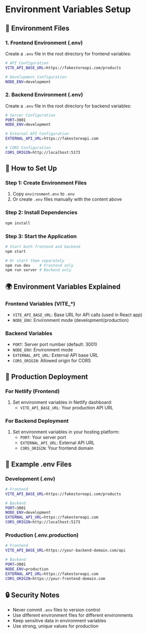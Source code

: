 # Environment Variables Setup

## 📁 Environment Files

### 1. Frontend Environment (.env)

Create a `.env` file in the root directory for frontend variables:

```bash
# API Configuration
VITE_API_BASE_URL=https://fakestoreapi.com/products

# Development Configuration
NODE_ENV=development
```

### 2. Backend Environment (.env)

Create a `.env` file in the root directory for backend variables:

```bash
# Server Configuration
PORT=3001
NODE_ENV=development

# External API Configuration
EXTERNAL_API_URL=https://fakestoreapi.com

# CORS Configuration
CORS_ORIGIN=http://localhost:5173
```

## 🔧 How to Set Up

### Step 1: Create Environment Files

1. Copy `environment.env` to `.env`
2. Or create `.env` files manually with the content above

### Step 2: Install Dependencies

```bash
npm install
```

### Step 3: Start the Application

```bash
# Start both frontend and backend
npm start

# Or start them separately
npm run dev    # Frontend only
npm run server # Backend only
```

## 🌍 Environment Variables Explained

### Frontend Variables (VITE\_\*)

- `VITE_API_BASE_URL`: Base URL for API calls (used in React app)
- `NODE_ENV`: Environment mode (development/production)

### Backend Variables

- `PORT`: Server port number (default: 3001)
- `NODE_ENV`: Environment mode
- `EXTERNAL_API_URL`: External API base URL
- `CORS_ORIGIN`: Allowed origin for CORS

## 🚀 Production Deployment

### For Netlify (Frontend)

1. Set environment variables in Netlify dashboard:
   - `VITE_API_BASE_URL`: Your production API URL

### For Backend Deployment

1. Set environment variables in your hosting platform:
   - `PORT`: Your server port
   - `EXTERNAL_API_URL`: External API URL
   - `CORS_ORIGIN`: Your frontend domain

## 📝 Example .env Files

### Development (.env)

```bash
# Frontend
VITE_API_BASE_URL=https://fakestoreapi.com/products

# Backend
PORT=3001
NODE_ENV=development
EXTERNAL_API_URL=https://fakestoreapi.com
CORS_ORIGIN=http://localhost:5173
```

### Production (.env.production)

```bash
# Frontend
VITE_API_BASE_URL=https://your-backend-domain.com/api

# Backend
PORT=3001
NODE_ENV=production
EXTERNAL_API_URL=https://fakestoreapi.com
CORS_ORIGIN=https://your-frontend-domain.com
```

## 🔒 Security Notes

- Never commit `.env` files to version control
- Use different environment files for different environments
- Keep sensitive data in environment variables
- Use strong, unique values for production
